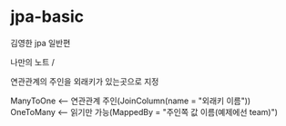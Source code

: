 # jpa-basic
김영한 jpa 일반편

나만의 노트 /


연관관계의 주인을 외래키가 있는곳으로 지정

ManyToOne <-- 연관관계 주인(JoinColumn(name = "외래키 이름"))
OneToMany <-- 읽기만 가능(MappedBy = "주인쪽 값 이름(예제에선 team)")
